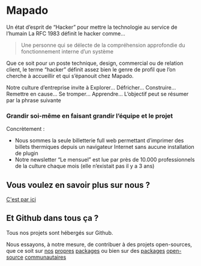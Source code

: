 # Mapado

Un état d’esprit de “Hacker” pour mettre la technologie au service de l’humain
La RFC 1983 définit le hacker comme…

> Une personne qui se délecte de la compréhension approfondie du fonctionnement interne d’un système

Que ce soit pour un poste technique, design, commercial ou de relation client, le terme “hacker” définit assez bien le genre de profil que l’on cherche à accueillir et qui s’épanouit chez Mapado.

Notre culture d’entreprise invite à Explorer… Défricher… Construire… Remettre en cause… Se tromper… Apprendre… L’objectif peut se résumer par la phrase suivante

### Grandir soi-même en faisant grandir l’équipe et le projet

Concrètement :

- Nous sommes la seule billetterie full web permettant d’imprimer des billets thermiques depuis un navigateur Internet sans aucune installation de plugin
- Notre newsletter “Le mensuel” est lue par près de 10.000 professionnels de la culture chaque mois (elle n’existait pas il y a 3 ans)

## Vous voulez en savoir plus sur nous ?

[C'est par ici](https://pro.mapado.com/join-the-team/)

## Et Github dans tous ça ?

Tous nos projets sont hébergés sur Github.

Nous essayons, à notre mesure, de contribuer à des projets open-sources, que ce soit sur
[nos](https://github.com/mapado/rest-client-js-sdk)
[propres](https://github.com/mapado/watch-module)
[packages](https://github.com/mapado/haversine)
ou bien sur des
[packages](https://github.com/api-platform/core/pulls?q=is%3Apr+author%3Ajdeniau)
[open-source](https://github.com/AmauriC/tarteaucitron.js/pulls?q=is%3Apr+author%3Anickinthebox)
[communautaires](https://github.com/immutable-js/immutable-js/pulls?q=is%3Apr+author%3Ajdeniau)
